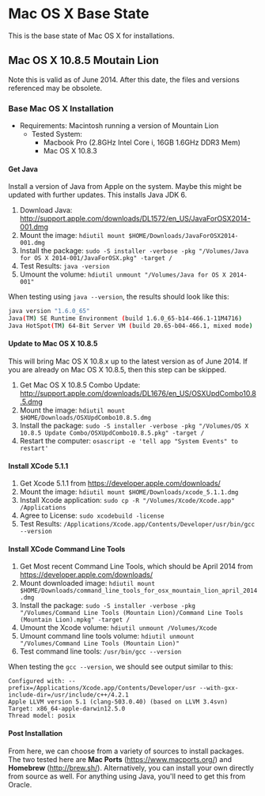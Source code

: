 # Mac OS X Base State

This is the base state of Mac OS X for installations.

## Mac OS X 10.8.5 Moutain Lion 

Note this is valid as of June 2014.  After this date, the files and versions referenced may be obsolete.

### Base Mac OS X Installation

* Requirements: Macintosh running a version of Mountain Lion
  * Tested System:
    * Macbook Pro (2.8GHz Intel Core i, 16GB 1.6GHz DDR3 Mem) 
    * Mac OS X 10.8.3

#### Get Java

Install a version of Java from Apple on the system.  Maybe this might be updated with further updates.  This installs Java JDK 6.

1. Download Java: http://support.apple.com/downloads/DL1572/en_US/JavaForOSX2014-001.dmg
2. Mount the image: ```hdiutil mount $HOME/Downloads/JavaForOSX2014-001.dmg```
3. Install the package: ```sudo -S installer -verbose -pkg "/Volumes/Java for OS X 2014-001/JavaForOSX.pkg" -target /```
4. Test Results: ```java -version```
5. Umount the volume: ```hdiutil unmount "/Volumes/Java for OS X 2014-001"```

When testing using ```java --version```, the results should look like this:
```bash
java version "1.6.0_65"
Java(TM) SE Runtime Environment (build 1.6.0_65-b14-466.1-11M4716)
Java HotSpot(TM) 64-Bit Server VM (build 20.65-b04-466.1, mixed mode)
```

#### Update to Mac OS X 10.8.5

This will bring Mac OS X 10.8.x up to the latest version as of June 2014.  If you are already on Mac OS X 10.8.5, then this step can be skipped.

1. Get Mac OS X 10.8.5 Combo Update: http://support.apple.com/downloads/DL1676/en_US/OSXUpdCombo10.8.5.dmg
2. Mount the image: ```hdiutil mount $HOME/Downloads/OSXUpdCombo10.8.5.dmg```
3. Install the package: ```sudo -S installer -verbose -pkg "/Volumes/OS X 10.8.5 Update Combo/OSXUpdCombo10.8.5.pkg" -target /```
4. Restart the computer: ```osascript -e 'tell app "System Events" to restart'```

#### Install XCode 5.1.1

1. Get Xcode 5.1.1 from https://developer.apple.com/downloads/
2. Mount the image: ```hdiutil mount $HOME/Downloads/xcode_5.1.1.dmg```
3. Install Xcode application: ```sudo cp -R "/Volumes/Xcode/Xcode.app" /Applications```
4. Agree to License: ```sudo xcodebuild -license```
5. Test Results: ```/Applications/Xcode.app/Contents/Developer/usr/bin/gcc --version```

#### Install XCode Command Line Tools

1. Get Most recent Command Line Tools, which should be April 2014 from https://developer.apple.com/downloads/
2. Mount downloaded image: ```hdiutil mount $HOME/Downloads/command_line_tools_for_osx_mountain_lion_april_2014.dmg```
3. Install the package: ```sudo -S installer -verbose -pkg "/Volumes/Command Line Tools (Mountain Lion)/Command Line Tools (Mountain Lion).mpkg" -target /```
4. Umount the Xcode volume: ```hdiutil unmount /Volumes/Xcode```
5. Umount command line tools volume: ```hdiutil unmount "/Volumes/Command Line Tools (Mountain Lion)"```
6. Test command line tools: ```/usr/bin/gcc --version```

When testing the ```gcc --version```, we should see output similar to this: 
```make
Configured with: --prefix=/Applications/Xcode.app/Contents/Developer/usr --with-gxx-include-dir=/usr/include/c++/4.2.1
Apple LLVM version 5.1 (clang-503.0.40) (based on LLVM 3.4svn)
Target: x86_64-apple-darwin12.5.0
Thread model: posix
```

#### Post Installation 

From here, we can choose from a variety of sources to install packages.  The two tested here are **Mac Ports** (https://www.macports.org/) and **Homebrew** (http://brew.sh/).  Alternatively, you can install your own directly from source as well.  For anything using Java, you'll need to get this from Oracle.
